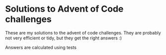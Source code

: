 # Solutions to Advent of Code challenges

These are my solutions to the advent of code challenges. They are probably not very efficient or tidy, but they get the right answers :)

Answers are calculated using tests
